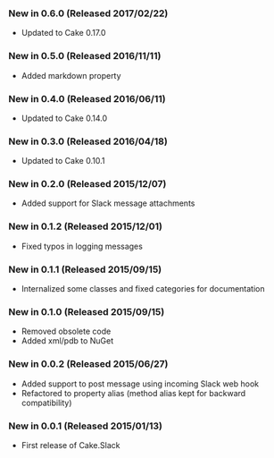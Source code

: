 ### New in 0.6.0 (Released 2017/02/22)

* Updated to Cake 0.17.0

### New in 0.5.0 (Released 2016/11/11)

* Added markdown property

### New in 0.4.0 (Released 2016/06/11)

* Updated to Cake 0.14.0

### New in 0.3.0 (Released 2016/04/18)

* Updated to Cake 0.10.1

### New in 0.2.0 (Released 2015/12/07)

* Added support for Slack message attachments

### New in 0.1.2 (Released 2015/12/01)

* Fixed typos in logging messages

### New in 0.1.1 (Released 2015/09/15)

* Internalized some classes and fixed categories for documentation

### New in 0.1.0 (Released 2015/09/15)

* Removed obsolete code
* Added xml/pdb to NuGet

### New in 0.0.2 (Released 2015/06/27)

* Added support to post message using incoming Slack web hook
* Refactored to property alias (method alias kept for backward compatibility)

### New in 0.0.1 (Released 2015/01/13)

* First release of Cake.Slack
